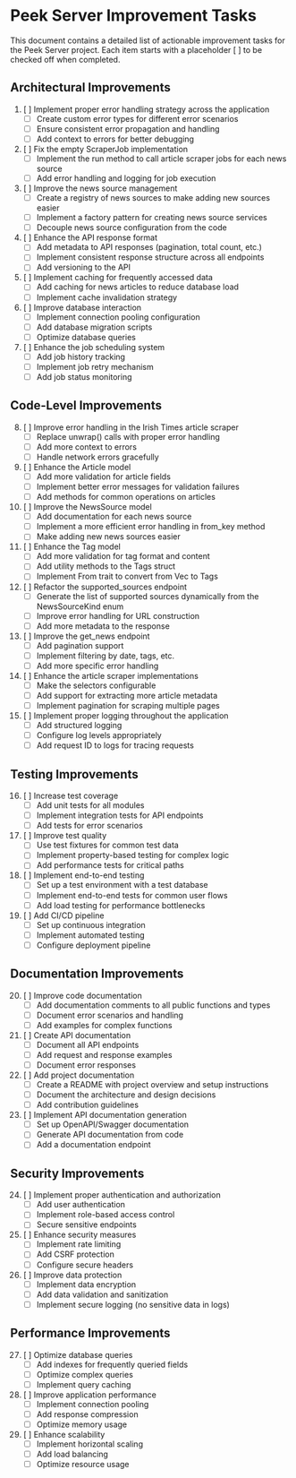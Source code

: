 # Peek Server Improvement Tasks

This document contains a detailed list of actionable improvement tasks for the Peek Server project. Each item starts with a placeholder [ ] to be checked off when completed.

## Architectural Improvements

1. [ ] Implement proper error handling strategy across the application
   - [ ] Create custom error types for different error scenarios
   - [ ] Ensure consistent error propagation and handling
   - [ ] Add context to errors for better debugging

2. [ ] Fix the empty ScraperJob implementation
   - [ ] Implement the run method to call article scraper jobs for each news source
   - [ ] Add error handling and logging for job execution

3. [ ] Improve the news source management
   - [ ] Create a registry of news sources to make adding new sources easier
   - [ ] Implement a factory pattern for creating news source services
   - [ ] Decouple news source configuration from the code

4. [ ] Enhance the API response format
   - [ ] Add metadata to API responses (pagination, total count, etc.)
   - [ ] Implement consistent response structure across all endpoints
   - [ ] Add versioning to the API

5. [ ] Implement caching for frequently accessed data
   - [ ] Add caching for news articles to reduce database load
   - [ ] Implement cache invalidation strategy

6. [ ] Improve database interaction
   - [ ] Implement connection pooling configuration
   - [ ] Add database migration scripts
   - [ ] Optimize database queries

7. [ ] Enhance the job scheduling system
   - [ ] Add job history tracking
   - [ ] Implement job retry mechanism
   - [ ] Add job status monitoring

## Code-Level Improvements

8. [ ] Improve error handling in the Irish Times article scraper
   - [ ] Replace unwrap() calls with proper error handling
   - [ ] Add more context to errors
   - [ ] Handle network errors gracefully

9. [ ] Enhance the Article model
   - [ ] Add more validation for article fields
   - [ ] Implement better error messages for validation failures
   - [ ] Add methods for common operations on articles

10. [ ] Improve the NewsSource model
    - [ ] Add documentation for each news source
    - [ ] Implement a more efficient error handling in from_key method
    - [ ] Make adding new news sources easier

11. [ ] Enhance the Tag model
    - [ ] Add more validation for tag format and content
    - [ ] Add utility methods to the Tags struct
    - [ ] Implement From trait to convert from Vec<String> to Tags

12. [ ] Refactor the supported_sources endpoint
    - [ ] Generate the list of supported sources dynamically from the NewsSourceKind enum
    - [ ] Improve error handling for URL construction
    - [ ] Add more metadata to the response

13. [ ] Improve the get_news endpoint
    - [ ] Add pagination support
    - [ ] Implement filtering by date, tags, etc.
    - [ ] Add more specific error handling

14. [ ] Enhance the article scraper implementations
    - [ ] Make the selectors configurable
    - [ ] Add support for extracting more article metadata
    - [ ] Implement pagination for scraping multiple pages

15. [ ] Implement proper logging throughout the application
    - [ ] Add structured logging
    - [ ] Configure log levels appropriately
    - [ ] Add request ID to logs for tracing requests

## Testing Improvements

16. [ ] Increase test coverage
    - [ ] Add unit tests for all modules
    - [ ] Implement integration tests for API endpoints
    - [ ] Add tests for error scenarios

17. [ ] Improve test quality
    - [ ] Use test fixtures for common test data
    - [ ] Implement property-based testing for complex logic
    - [ ] Add performance tests for critical paths

18. [ ] Implement end-to-end testing
    - [ ] Set up a test environment with a test database
    - [ ] Implement end-to-end tests for common user flows
    - [ ] Add load testing for performance bottlenecks

19. [ ] Add CI/CD pipeline
    - [ ] Set up continuous integration
    - [ ] Implement automated testing
    - [ ] Configure deployment pipeline

## Documentation Improvements

20. [ ] Improve code documentation
    - [ ] Add documentation comments to all public functions and types
    - [ ] Document error scenarios and handling
    - [ ] Add examples for complex functions

21. [ ] Create API documentation
    - [ ] Document all API endpoints
    - [ ] Add request and response examples
    - [ ] Document error responses

22. [ ] Add project documentation
    - [ ] Create a README with project overview and setup instructions
    - [ ] Document the architecture and design decisions
    - [ ] Add contribution guidelines

23. [ ] Implement API documentation generation
    - [ ] Set up OpenAPI/Swagger documentation
    - [ ] Generate API documentation from code
    - [ ] Add a documentation endpoint

## Security Improvements

24. [ ] Implement proper authentication and authorization
    - [ ] Add user authentication
    - [ ] Implement role-based access control
    - [ ] Secure sensitive endpoints

25. [ ] Enhance security measures
    - [ ] Implement rate limiting
    - [ ] Add CSRF protection
    - [ ] Configure secure headers

26. [ ] Improve data protection
    - [ ] Implement data encryption
    - [ ] Add data validation and sanitization
    - [ ] Implement secure logging (no sensitive data in logs)

## Performance Improvements

27. [ ] Optimize database queries
    - [ ] Add indexes for frequently queried fields
    - [ ] Optimize complex queries
    - [ ] Implement query caching

28. [ ] Improve application performance
    - [ ] Implement connection pooling
    - [ ] Add response compression
    - [ ] Optimize memory usage

29. [ ] Enhance scalability
    - [ ] Implement horizontal scaling
    - [ ] Add load balancing
    - [ ] Optimize resource usage